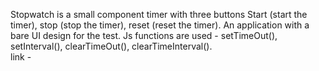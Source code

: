 Stopwatch is a small component timer with three buttons Start (start the timer), stop (stop the timer), reset (reset the timer). An application with a bare UI design for the test. Js functions are used - setTimeOut(), setInterval(), clearTimeOut(), clearTimeInterval(). 
<br>
link - 
